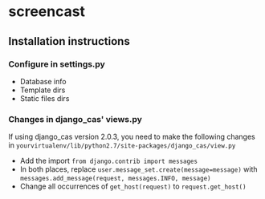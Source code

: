 screencast
==========

Installation instructions
-------------------------

### Configure in settings.py

 -  Database info
 -  Template dirs
 -  Static files dirs

### Changes in django_cas' views.py

If using django_cas version 2.0.3, you need to make the following changes in `yourvirtualenv/lib/python2.7/site-packages/django_cas/view.py`

 -  Add the import `from django.contrib import messages`
 -  In both places, replace `user.message_set.create(message=message)` with `messages.add_message(request, messages.INFO, message)`
 -  Change all occurrences of `get_host(request)` to `request.get_host()`
